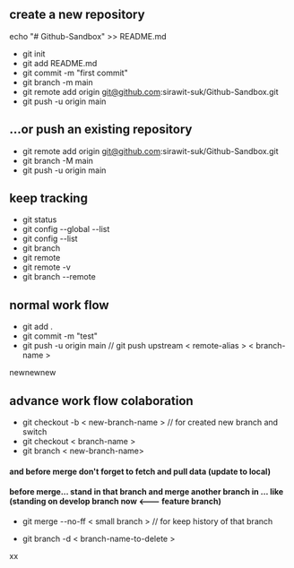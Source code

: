 ## create a new repository
echo "# Github-Sandbox" >> README.md

- git init
- git add README.md
- git commit -m "first commit"
- git branch -m main
- git remote add origin git@github.com:sirawit-suk/Github-Sandbox.git
- git push -u origin main

## …or push an existing repository
- git remote add origin git@github.com:sirawit-suk/Github-Sandbox.git
- git branch -M main
- git push -u origin main

## keep tracking
- git status
- git config --global --list
- git config --list
- git branch
- git remote 
- git remote -v
- git branch --remote

## normal work flow
- git add .
- git commit -m "test"
- git push -u origin main // git push upstream < remote-alias > < branch-name >


newnewnew
## advance work flow colaboration
- git checkout -b < new-branch-name > // for created new branch and switch
- git checkout < branch-name >
- git branch < new-branch-name>

#### and before merge don't forget to fetch and pull data (update to local)
#### before merge... stand in that branch and merge another branch in ... like (standing on develop branch now <--- feature branch) 
- git merge --no-ff < small branch > // for keep history of that branch

- git branch -d < branch-name-to-delete >

xx
